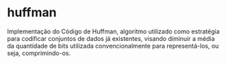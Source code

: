 # huffman
Implementação do Código de Huffman, algoritmo utilizado como estratégia para codificar conjuntos de dados já existentes, visando diminuir a média da quantidade de bits utilizada convencionalmente para representá-los, ou seja, comprimindo-os.
